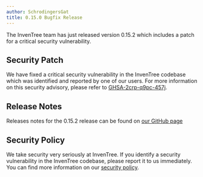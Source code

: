 ```yaml
---
author: SchrodingersGat
title: 0.15.0 Bugfix Release
---
```


The InvenTree team has just released version 0.15.2 which includes a patch for a critical security vulnerability. 

## Security Patch

We have fixed a critical security vulnerability in the InvenTree codebase which was identified and reported by one of our users. For more information on this security advisory, please refer to [GHSA-2crp-q9pc-457j](https://github.com/inventree/InvenTree/security/advisories/GHSA-2crp-q9pc-457j).

## Release Notes

Releases notes for the 0.15.2 release can be found on [our GitHub page](https://github.com/inventree/InvenTree/releases/tag/0.15.2)

## Security Policy

We take security very seriously at InvenTree. If you identify a security vulnerability in the InvenTree codebase, please report it to us immediately. You can find more information on our [security policy](https://github.com/inventree/InvenTree/blob/master/SECURITY.md).